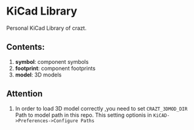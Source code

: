 # KiCad Library

Personal KiCad Library of crazt.

## Contents:
1. **symbol**: component symbols
2. **footprint**: component footprints
3. **model**: 3D models


## Attention

1. In order to load 3D model correctly ,you need to set `CRAZT_3DMOD_DIR` Path to model path in this repo. This setting optionis in  `KiCAD->Preferences->Configure Paths`